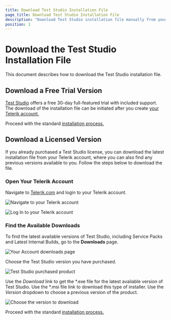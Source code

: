```yaml
---
title: Download Test Studio Installation File
page_title: Download Test Studio Installation File
description: "Download Test Studio installation file manually from your Telerik account. How can I download Test studio from my Telerik account."
position: 1
---
```

# Download the Test Studio Installation File

This document describes how to download the Test Studio installation file.

## Download a Free Trial Version

<a href="https://www.telerik.com/teststudio" target="_blank">Test Studio</a> offers a free 30-day full-featured trial with included support. The download of the installation file can be initiated after you create <a href="https://www.telerik.com/account" target="_blank">your Telerik account.</a>

Proceed with the standard <a href="/prerequisites/installation/install-procedure" target="_blank">installation process.</a>

## Download a Licensed Version

If you already purchased a Test Studio license, you can download the latest installation file from your Telerik account, where you can also find any previous versions available to you. Follow the steps below to download the file.

### Open Your Telerik Account

Navigate to <a href="http://www.telerik.com" target="_blank">Telerik.com</a> and login to your Telerik account.

![Navigate to your Telerik account](/img/general-information/installation/manual-download/fig1.png)

![Log In to your Telerik account](/img/general-information/installation/manual-download/fig2.png)

### Find the Available Downloads

To find the latest available versions of Test Studio, including Service Packs and Latest Internal Builds, go to the __Downloads__ page.

![Your Account downloads page](/img/general-information/installation/manual-download/fig3.png)

Choose the Test Studio version you have purchased.

![Test Studio purchased product](/img/general-information/installation/manual-download/fig4.png)

Use the _Download_ link to get the *.exe file for the latest available version of Test Studio. Use the *.msi file link to download this type of installer. Use the _Version_ dropdown to choose a previous version of the product.

![Choose the version to download](/img/general-information/installation/manual-download/fig5.png)

Proceed with the standard <a href="/prerequisites/installation/install-procedure" target="_blank">installation process.</a>

